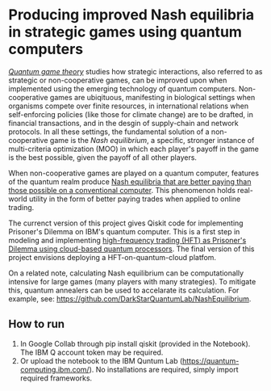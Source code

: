 # Producing improved Nash equilibria in strategic games using quantum computers

[*Quantum game theory*](https://link.springer.com/article/10.1007/s11128-018-2082-8) studies how strategic interactions, also referred to as strategic or non-cooperative games, can be improved upon when implemented using the emerging technology of quantum computers. Non-cooperative games are ubiqituous, manifesting in biological settings when organisms compete over finite resources, in international relations when self-enforcing policies (like those for climate change) are to be drafted, in financial transactions, and in the desgin of supply-chain and network protocols. In all these settings, the fundamental solution of a non-cooperative game is the *Nash equilibrium*, a specific, stronger instance of multi-criteria optimization (MOO) in which each player's payoff in the game is the best possible, given the payoff of all other players. 

When non-cooperative games are played on a quantum computer, features of the quantum realm produce [Nash equilibria that are better paying than those possible on a conventional computer](https://doi.org/10.1103/PhysRevLett.83.3077). This phenomenon holds real-world utility in the form of better paying trades when applied to online trading.

The currenct version of this project gives Qiskit code for implementing Prisoner's Dilemma on IBM's quantum computer. This is a first step in modeling and implementing [high-frequency trading (HFT) as Prisoner's Dilemma using cloud-based quantum processors](https://www.frontiersin.org/articles/10.3389/frai.2021.769392/full). The final version of this project envisions deploying a HFT-on-quantum-cloud platfom. 

On a related note, calculating Nash equilibrium can be computationally intensive for large games (many players with many strategies). To mitigate this, quantum annealers can be used to accelarate its calculation. For example, see: https://github.com/DarkStarQuantumLab/NashEquilibrium. 

## How to run

1. In Google Collab through pip install qiskit (provided in the Notebook). The IBM Q account token may be required. 
2. Or upload the notebook to the IBM Quntum Lab (https://quantum-computing.ibm.com/). No installations are required, simply import required frameworks.

